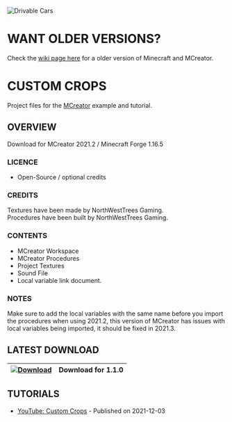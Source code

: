 ![Drivable Cars](https://i.imgur.com/vSmMqFX.png)
# WANT OLDER VERSIONS?
Check the [wiki page here](https://github.com/MCreator-Examples/Custom-Crops/wiki) for a older version of Minecraft and MCreator.

# CUSTOM CROPS
Project files for the [MCreator](https://mcreator.net/) example and tutorial.

## OVERVIEW
Download for MCreator 2021.2 / Minecraft Forge 1.16.5

### LICENCE
- Open-Source / optional credits

### CREDITS
Textures have been made by NorthWestTrees Gaming.    
Procedures have been built by NorthWestTrees Gaming.

### CONTENTS
* MCreator Workspace
* MCreator Procedures
* Project Textures
* Sound File
* Local variable link document.

### NOTES
Make sure to add the local variables with the same name before you import the procedures when using 2021.2,
this version of MCreator has issues with local variables being imported, it should be fixed in 2021.3.

## LATEST DOWNLOAD
| [![Download](https://i.imgur.com/Xcxx2Gr.png)](https://github.com/MCreator-Examples/Custom-Crops/files/7646382/custom_crops.zip) | Download for 1.1.0 |
| --- | --- |

## TUTORIALS
* [YouTube: Custom Crops](https://youtu.be/yuXvYvy9T68) - Published on 2021-12-03
